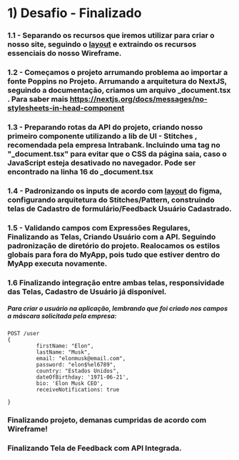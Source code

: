 # 1) Desafio - Finalizado

### 1.1 - Separando os recursos que iremos utilizar para criar o nosso site, seguindo o [layout](https://www.figma.com/file/bVq19HGbDCOCScIwLIBnbp/Teste-t%C3%A9cnico?node-id=0%3A1) e extraindo os recursos essenciais do nosso Wireframe.

### 1.2 - Começamos o projeto arrumando problema ao importar a fonte Poppins no Projeto. Arrumando a arquitetura do NextJS, seguindo a documentação, criamos um arquivo _document.tsx . Para saber mais https://nextjs.org/docs/messages/no-stylesheets-in-head-component


### 1.3 - Preparando rotas da API do projeto, criando nosso primeiro componente utilizando a lib de UI - Stitches , recomendada pela empresa Intrabank. Incluindo uma tag no "_document.tsx" para evitar que o CSS da página saia, caso o JavaScript esteja desativado no navegador. Pode ser encontrado na linha 16 do _document.tsx

### 1.4 - Padronizando os inputs de acordo com [layout](https://www.figma.com/file/bVq19HGbDCOCScIwLIBnbp/Teste-t%C3%A9cnico?node-id=0%3A1) do figma, configurando arquitetura do Stitches/Pattern, construindo telas de Cadastro de formulário/Feedback Usuário Cadastrado. 

### 1.5 - Validando campos com Expressões Regulares, Finalizando as Telas, Criando Usuário com  a API. Seguindo padronização de diretório do projeto.  Realocamos os estilos globais para fora do MyApp, pois tudo que estiver dentro do MyApp executa novamente.

### 1.6 Finalizando integração entre ambas telas, responsividade das Telas, Cadastro de Usuário já disponível.

##### Para criar  o usuário na aplicação, lembrando que foi criado nos campos a máscara solicitada pela empresa:

   ```
POST /user
{
            firstName: "Elon",
            lastName: "Musk",
            email: "elonmusk@email.com",
            password: "elon$%el6789",
            country: "Estados Unidos",
            dateOfBirthday: '1971-06-21',
            bio: 'Elon Musk CEO',
            receiveNotifications: true

}
```

### Finalizando projeto, demanas cumpridas de acordo com Wireframe!






### Finalizando Tela de Feedback com API Integrada.

